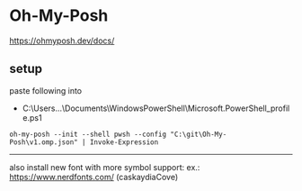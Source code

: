# Oh-My-Posh
https://ohmyposh.dev/docs/

## setup
paste following into 
- C:\Users\...\Documents\WindowsPowerShell\Microsoft.PowerShell_profile.ps1
  
```oh-my-posh --init --shell pwsh --config "C:\git\Oh-My-Posh\v1.omp.json" | Invoke-Expression```

---
also install new font with more symbol support:
ex.: https://www.nerdfonts.com/
(caskaydiaCove)